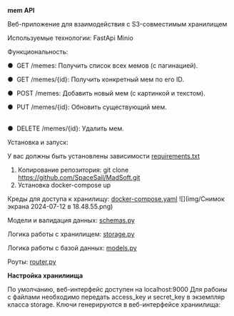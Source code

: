 **mem API**

Веб-приложение для взаимодействия с S3-совместимым хранилищем

Используемые технологии:
FastApi
Minio

Функциональность:

●  GET /memes: Получить список всех мемов (с пагинацией).

●  GET /memes/{id}: Получить конкретный мем по его ID.

●  POST /memes: Добавить новый мем (с картинкой и текстом).

●  PUT /memes/{id}: Обновить существующий мем.                                        

●  DELETE /memes/{id}: Удалить мем. 

Установка и запуск:

У вас должны быть установлены зависимости [requirements.txt](https://github.com/SpaceSail/MadSoft/blob/4cdcacd33097e05edc6d5f557fbba0e38a7e5a45/requirements.txt)

1. Копирование репозитория:
git clone https://github.com/SpaceSail/MadSoft.git
2. Установка docker-compose up

Креды для доступа к хранилищу:
[docker-compose.yaml](Docker-compose.yaml)
![](img/Снимок экрана 2024-07-12 в 18.48.55.png)

Модели и валидация данных: [schemas.py](schemas.py)

Логика работы с хранилищем: [storage.py](storage.py)

Логика работы с базой данных: [models.py](models.py)

Роуты: [router.py](router.py)

**Настройка хранилиища**

По умолчанию, веб-интерфейс доступен на localhost:9000
Для рабоиы с файлами необходимо передать access_key и secret_key в экземпляр 
класса storage. Ключи генерируются в веб-интерфейсе храниилища:

